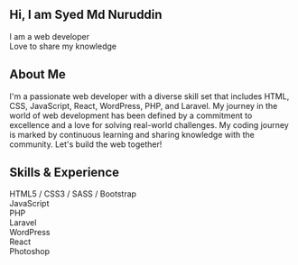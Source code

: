 <h2>Hi, I am Syed Md Nuruddin</h2>
<p>
  I am a web developer<br>
  Love to share my knowledge
</p>
<h2>About Me</h2>
<p>
I'm a passionate web developer with a diverse skill set that includes HTML, CSS, JavaScript, React, WordPress, PHP, and Laravel. My journey in the world of web development has been defined by a commitment to excellence and a love for solving real-world challenges. My coding journey is marked by continuous learning and sharing knowledge with the community. Let's build the web together!
</p>
<h2>Skills & Experience</h2>
<p>
  HTML5 / CSS3 / SASS / Bootstrap<br>
  JavaScript<br>
  PHP<br>
  Laravel<br>
  WordPress<br>
  React<br>
  Photoshop<br>
</p>
